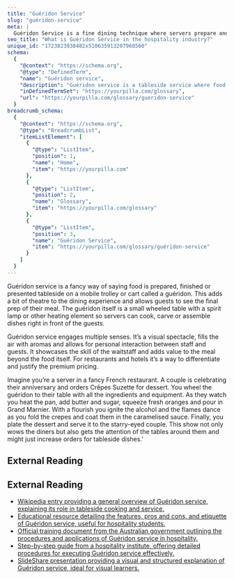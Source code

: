 ```yaml
---
title: "Guéridon Service"
slug: "guéridon-service"
meta: |
  Guéridon Service is a fine dining technique where servers prepare and serve dishes from a mobile trolley at the guest's table, enhancing the dining experience.
seo_title: "What is Guéridon Service in the hospitality industry?"
unique_id: "1723823938482x510635913207968560"
schema:
  {
    "@context": "https://schema.org",
    "@type": "DefinedTerm",
    "name": "Guéridon service",
    "description": "Guéridon service is a tableside service where food is prepared, finished, or presented on a mobile trolley known as a guéridon. It uses a small wheeled table with a heating element, enabling servers to cook, carve, or assemble dishes in front of guests to enhance the dining experience.",
    "inDefinedTermSet": "https://yourpilla.com/glossary",
    "url": "https://yourpilla.com/glossary/gueridon-service"
  }
breadcrumb_schema:
  {
    "@context": "https://schema.org",
    "@type": "BreadcrumbList",
    "itemListElement": [
      {
        "@type": "ListItem",
        "position": 1,
        "name": "Home",
        "item": "https://yourpilla.com"
      },
      {
        "@type": "ListItem",
        "position": 2,
        "name": "Glossary",
        "item": "https://yourpilla.com/glossary"
      },
      {
        "@type": "ListItem",
        "position": 3,
        "name": "Guéridon Service",
        "item": "https://yourpilla.com/glossary/guéridon-service"
      }
    ]
  }
---
```


Guéridon service is a fancy way of saying food is prepared, finished or presented tableside on a mobile trolley or cart called a guéridon. This adds a bit of theatre to the dining experience and allows guests to see the final prep of their meal. The guéridon itself is a small wheeled table with a spirit lamp or other heating element so servers can cook, carve or assemble dishes right in front of the guests.

Guéridon service engages multiple senses. It’s a visual spectacle, fills the air with aromas and allows for personal interaction between staff and guests. It showcases the skill of the waitstaff and adds value to the meal beyond the food itself. For restaurants and hotels it’s a way to differentiate and justify the premium pricing.

Imagine you’re a server in a fancy French restaurant. A couple is celebrating their anniversary and orders Crêpes Suzette for dessert. You wheel the guéridon to their table with all the ingredients and equipment. As they watch you heat the pan, add butter and sugar, squeeze fresh oranges and pour in Grand Marnier. With a flourish you ignite the alcohol and the flames dance as you fold the crepes and coat them in the caramelised sauce. Finally, you plate the dessert and serve it to the starry-eyed couple. This show not only wows the diners but also gets the attention of the tables around them and might just increase orders for tableside dishes.'

## External Reading



## External Reading

*   [Wikipedia entry providing a general overview of Guéridon service, explaining its role in tableside cooking and service.](https://en.wikipedia.org/wiki/Gueridon_service)
*   [Educational resource detailing the features, pros and cons, and etiquette of Guéridon service, useful for hospitality students.](https://hmhub.in/2nd-sem-f-b-service-notes/gueridon-service-2/)
*   [Official training document from the Australian government outlining the procedures and applications of Guéridon service in hospitality.](https://training.gov.au/TrainingComponentFiles/SIT12/SITHFAB311_R1.pdf)
*   [Step-by-step guide from a hospitality institute, offering detailed procedures for executing Guéridon service effectively.](https://hospitality.institute/BHA303/gueridon-service-procedures-guide)
*   [SlideShare presentation providing a visual and structured explanation of Guéridon service, ideal for visual learners.](https://www.slideshare.net/slideshow/gueridon-service-126013618/126013618)